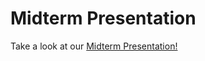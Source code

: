 # Midterm Presentation

Take a look at our [Midterm Presentation!](https://docs.google.com/presentation/d/1ro5J3RrDsNUTHuyaYAqLWNUgd5TQtY45IVADGCPHAuw/edit?usp=sharing)